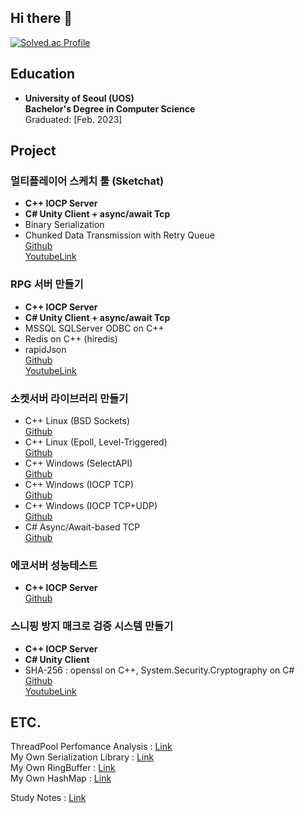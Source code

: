 ## Hi there 👋

[![Solved.ac Profile](http://mazassumnida.wtf/api/generate_badge?boj=psyc)](https://solved.ac/psyc)

## Education

- **University of Seoul (UOS)**  
  **Bachelor's Degree in Computer Science**  
  Graduated: [Feb. 2023]

## Project
### 멀티플레이어 스케치 툴 (Sketchat)
- **C++ IOCP Server**
- **C# Unity Client + async/await Tcp**
- Binary Serialization
- Chunked Data Transmission with Retry Queue <br/>
[Github](https://github.com/SuhYC/Sketchat) <br/>
[YoutubeLink](https://youtu.be/JGcvxF2Ymkk) <br/>

### RPG 서버 만들기
- **C++ IOCP Server**
- **C# Unity Client + async/await Tcp**
- MSSQL SQLServer ODBC on C++
- Redis on C++ (hiredis)
- rapidJson <br/>
[Github](https://github.com/SuhYC/RPGServer) <br/>
[YoutubeLink](https://www.youtube.com/watch?v=9p8_nc-A0UU) <br/>

### 소켓서버 라이브러리 만들기
- C++ Linux (BSD Sockets) <br/>
[Github](https://github.com/SuhYC/SocketServerLib/tree/main/LinuxBlockingSocket) <br/>
- C++ Linux (Epoll, Level-Triggered) <br/>
 [Github](https://github.com/SuhYC/SocketServerLib/tree/main/Epoll/LT) <br/>
- C++ Windows (SelectAPI) <br/>
 [Github](https://github.com/SuhYC/SocketServerLib/tree/main/SelectAPI/Windows) <br/>
- C++ Windows (IOCP TCP) <br/>
 [Github](https://github.com/SuhYC/SocketServerLib/tree/main/IOCP) <br/>
- C++ Windows (IOCP TCP+UDP) <br/>
 [Github](https://github.com/SuhYC/SocketServerLib/tree/main/IOCP_TCP%2BUDP) <br/>
- C# Async/Await-based TCP <br/>
 [Github](https://github.com/SuhYC/SocketServerLib/tree/main/C%23_TCP_async_await) <br/>

### 에코서버 성능테스트
- **C++ IOCP Server**<br/>
[Github](https://github.com/SuhYC/100k_IO_EchoServer) <br/>

### 스니핑 방지 매크로 검증 시스템 만들기
- **C++ IOCP Server**
- **C# Unity Client**
- SHA-256 : openssl on C++, System.Security.Cryptography on C#<br/>
[Github](https://github.com/SuhYC/Violeta) <br/>
[YoutubeLink](https://www.youtube.com/watch?v=EYDAL4GmfnE) <br/>

## ETC.
ThreadPool Perfomance Analysis : [Link](https://github.com/SuhYC/DIY/tree/main/ThreadPool) <br/>
My Own Serialization Library : [Link](https://github.com/SuhYC/DIY/tree/main/SerializeLib/CppToCS) <br/>
My Own RingBuffer : [Link](https://github.com/SuhYC/DIY/tree/main/RingBuffer) <br/>
My Own HashMap : [Link](https://github.com/SuhYC/DIY/tree/main/UnorderedMap) <br/>

Study Notes : [Link](https://github.com/SuhYC/Lesson)

<!--
**SuhYC/SuhYC** is a ✨ _special_ ✨ repository because its `README.md` (this file) appears on your GitHub profile.

Here are some ideas to get you started:

- 🔭 I’m currently working on ...
- 🌱 I’m currently learning ...
- 👯 I’m looking to collaborate on ...
- 🤔 I’m looking for help with ...
- 💬 Ask me about ...
- 📫 How to reach me: ...
- 😄 Pronouns: ...
- ⚡ Fun fact: ...
-->
